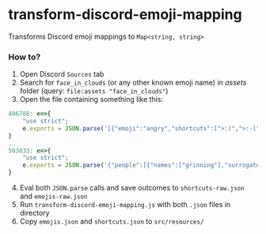 # transform-discord-emoji-mapping
Transforms Discord emoji mappings to `Map<string, string>`

### How to?
1. Open Discord `Sources` tab
2. Search for `face_in_clouds` (or any other known emoji name) in *assets* folder (query: `file:assets "face_in_clouds"`)
3. Open the file containing something like this:
```js
406788: e=>{
	"use strict";
	e.exports = JSON.parse('[{"emoji":"angry","shortcuts":[">:(",">:-(",">=(",">=-("]}, // ...
}
,
503033: e=>{
	"use strict";
	e.exports = JSON.parse('{"people":[{"names":["grinning"],"surrogates":"😀","unicodeVersion":6.1}, // ...
}
```
4. Eval both `JSON.parse` calls and save outcomes to `shortcuts-raw.json` and `emojis-raw.json`
5. Run `transform-discord-emoji-mapping.js` with both `.json` files in directory
6. Copy `emojis.json` and `shortcuts.json` to `src/resources/`
